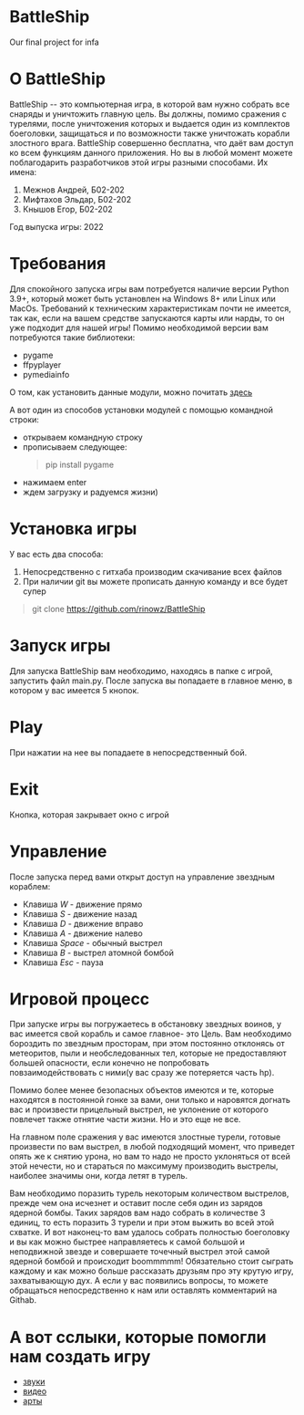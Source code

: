 # BattleShip
Our final project for infa
# O BattleShip
 BattleShip -- это компьютерная игра, в которой вам нужно собрать все снаряды и уничтожить главную цель. Вы должны, помимо сражения с турелями, после уничтожения которых и выдается один из комплектов боеголовки, защищаться и по возможности также уничтожать корабли злостного врага. BattleShip совершенно бесплатна, что даёт вам доступ ко всем функциям данного приложения. Но вы в любой момент можете поблагодарить разработчиков этой игры разными способами. Их имена:

1. Межнов Андрей, Б02-202
2. Мифтахов Эльдар, Б02-202
3. Кнышов Егор, Б02-202 

Год выпуска игры: 2022

# Требования
Для спокойного запуска игры вам потребуется наличие версии Python 3.9+, который может быть установлен на Windows 8+ или Linux или MacOs. Требований к техническим характеристикам почти не имеется, так как, если на вашем средстве запускаются карты или нарды, то он уже подходит для нашей игры!
Помимо необходимой версии вам потребуются такие библиотеки:
* pygame 
* ffpyplayer
* pymediainfo

О том, как установить данные модули, можно почитать [здесь](https://pypi.org/project/audioplayer/)

А вот один из способов установки модулей с помощью командной строки:
* открываем командную строку
* прописываем следующее:
    > pip install pygame
* нажимаем enter
* ждем загрузку и радуемся жизни)
# Установка игры
У вас есть два способа:
1. Непосредственно с гитхаба производим скачивание всех файлов
2. При наличии git вы можете прописать данную команду и все будет супер
> git clone https://github.com/rinowz/BattleShip
# Запуск игры
Для запуска BattleShip вам необходимо, находясь в папке с игрой, запустить файл main.py.
После запуска вы попадаете в главное меню, в котором у вас имеется 5 кнопок.
# Play
При нажатии на нее вы попадаете в непосредственный бой. 
# Exit 
Кнопка, которая закрывает окно с игрой
# Управление 
После запуска перед вами открыт доступ на управление звездным кораблем:
* Клавиша *W* - движение прямо 
* Клавиша *S* - движение назад
* Клавиша *D* - движение вправо
* Клавиша *A* - движение налево
* Клавиша *Space* - обычный выстрел
* Клавиша *B* - выстрел атомной бомбой
* Клавиша *Esc* - пауза
# Игровой процесс
При запуске игры вы погружаетесь в обстановку звездных воинов, у вас имеется свой корабль и самое главное- это Цель. Вам необходимо бороздить по звездным просторам, при этом постоянно отклонясь от метеоритов, пыли и необследованных тел, которые не предоставляют большей опасности, если конечно не попробовать повзаимодействовать с ними(у вас сразу же потеряется часть hp). 

Помимо более менее безопасных объектов имеются и те, которые находятся в постоянной гонке за вами, они только и наровятся догнать вас и произвести прицельный выстрел, не уклонение от которого повлечет также отнятие части жизни. Но и это еще не все. 

На главном поле сражения у вас имеются злостные турели, готовые произвести по вам выстрел, в любой подходящий момент, что приведет опять же к снятию урона, но вам то надо не просто уклоняться от всей этой нечести, но и стараться по максимуму производить выстрелы, наиболее значимы они, когда летят в турель.

Вам необходимо поразить турель некоторым количеством выстрелов, прежде чем она исчезнет и оставит после себя один из зарядов ядерной бомбы. Таких зарядов вам надо собрать в количестве 3 единиц, то есть поразить 3 турели и при этом выжить во всей этой схватке. И вот наконец-то вам удалось собрать полностью боеголовку и вы как можно быстрее направляетесь к самой большой и неподвижной звезде и совершаете точечный выстрел этой самой ядерной бомбой и происходит boommmmm!
Обязательно стоит сыграть каждому и как можно больше рассказать друзьям про эту крутую игру, захватывающую дух. А если у вас появились вопросы, то можете обращаться непосредственно к нам или оставлять комментарий на Githab.
# А вот сслыки, которые помогли нам создать игру
* [звуки](https://zvukipro.com/music/)
* [видео](https://www.youtube.com/watch?v=FQSXOlkvWvY)
* [арты](https://opengameart.org/content/space-shooter-redux)